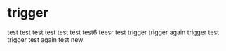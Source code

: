 # trigger
test
test
test
test
test
test
test6
teesr
test
trigger
trigger again
trigger test
trigger test again
test new
